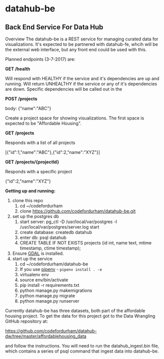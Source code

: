 # datahub-be
Back End Service For Data Hub
---
Overview
The datahub-be is a REST service for managing curated data for visualizations.  It's expected to be partnered with datahub-fe, whcih will be the external web interface, but any front end could be used with this.

Planned endpoints (3-7-2017) are:

**GET /health**

Will respond with HEALTHY if the service and it's dependencies are up and running.  Will return UNHEALTHY if the service or any of it's dependencies are down.  Specific dependencies will be called out in the

**POST /projects**

body: {"name":"ABC"}

Create a project space for showing visualizations.  The first space is expected to be "Affordable Housing".

**GET /projects**

Responds with a list of all projects

[{"id":1,"name":"ABC"},{"id":2,"name":"XYZ"}]

**GET /projects/{projectId}**

Responds with a specific project

{"id":2,"name":"XYZ"}

**Getting up and running:**

1. clone this repo
    1. cd ~/codefordurham
    2. clone https://github.com/codefordurham/datahub-be.git
2. set up the postgres db
    1. start server: pg_ctl -D /usr/local/var/postgres -l /usr/local/var/postgres/server.log start
    2. create database: createdb datahub
    3. enter db: psql datahub
    4. CREATE TABLE IF NOT EXISTS projects (id int, name text, mtime timestamp, ctime timestamp);
3. Ensure [GDAL](https://www.gdal.org/ "GDAL") is installed.
4. start up the service
    1. cd ~/codefordurham/datahub-be
    2. If you use [pipenv](https://github.com/pypa/pipenv "pipenv") - `pipenv install . -e`
    3. virtualenv env
    4. source env/bin/activate
    5. pip install -r requirements.txt
    6. python manage.py makemigrations
    7. python manage.py migrate
    8. python manage.py runserver

Currently datahub-be has three datasets, both part of the affordable housing project. To get the data
for this project got to the Data Wrangling GitHub repository at:

https://github.com/codefordurham/datahub-dw/tree/master/affordablehousing_data

and follow the instructions. You will need to run the datahub_ingest.bin file, which contains a series
of psql command that ingest data into datahub-be.
